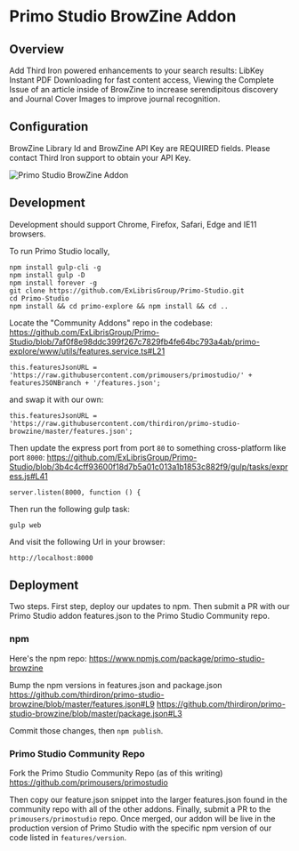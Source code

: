 # Primo Studio BrowZine Addon

## Overview

Add Third Iron powered enhancements to your search results: LibKey Instant PDF Downloading for fast content access, Viewing the Complete Issue of an article inside of BrowZine to increase serendipitous discovery and Journal Cover Images to improve journal recognition.

## Configuration

BrowZine Library Id and BrowZine API Key are REQUIRED fields. Please contact Third Iron support to obtain your API Key.

![Primo Studio BrowZine Addon](https://i.imgur.com/nI32tIR.png "Primo Studio BrowZine Addon")

## Development

Development should support Chrome, Firefox, Safari, Edge and IE11 browsers.

To run Primo Studio locally,

```
npm install gulp-cli -g
npm install gulp -D
npm install forever -g
git clone https://github.com/ExLibrisGroup/Primo-Studio.git
cd Primo-Studio
npm install && cd primo-explore && npm install && cd ..
```

Locate the "Community Addons" repo in the codebase:
https://github.com/ExLibrisGroup/Primo-Studio/blob/7af0f8e98ddc399f267c7829fb4fe64bc793a4ab/primo-explore/www/utils/features.service.ts#L21

```
this.featuresJsonURL = 'https://raw.githubusercontent.com/primousers/primostudio/' + featuresJSONBranch + '/features.json';
```

and swap it with our own:

```
this.featuresJsonURL = 'https://raw.githubusercontent.com/thirdiron/primo-studio-browzine/master/features.json';
```

Then update the express port from port `80` to something cross-platform like port `8000`:
https://github.com/ExLibrisGroup/Primo-Studio/blob/3b4c4cff93600f18d7b5a01c013a1b1853c882f9/gulp/tasks/express.js#L41

```
server.listen(8000, function () {
```


Then run the following gulp task:

```
gulp web
```

And visit the following Url in your browser:

```
http://localhost:8000
```

## Deployment

Two steps. First step, deploy our updates to npm. Then submit a PR with our Primo Studio addon features.json to the Primo Studio Community repo.

### npm

Here's the npm repo:
https://www.npmjs.com/package/primo-studio-browzine

Bump the npm versions in features.json and package.json
https://github.com/thirdiron/primo-studio-browzine/blob/master/features.json#L9
https://github.com/thirdiron/primo-studio-browzine/blob/master/package.json#L3

Commit those changes, then `npm publish`.

### Primo Studio Community Repo

Fork the Primo Studio Community Repo (as of this writing)
https://github.com/primousers/primostudio

Then copy our feature.json snippet into the larger features.json found in the community repo with all of the other addons. Finally, submit a PR to the `primousers/primostudio` repo. Once merged, our addon will be live in the production version of Primo Studio with the specific npm version of our code listed in `features/version`.
